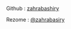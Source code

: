 Github : <a href="https://github.com/zahrabashiry">zahrabashiry</a>

Rezome : <a href="https://zahrabashiry.github.io">@zahrabasiry</a>
